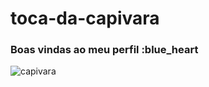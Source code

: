 # toca-da-capivara
### Boas vindas ao meu perfil :blue_heart
![capivara](https://media1.tenor.com/m/qofu9GPWMMUAAAAd/capybara-cute.gif)
